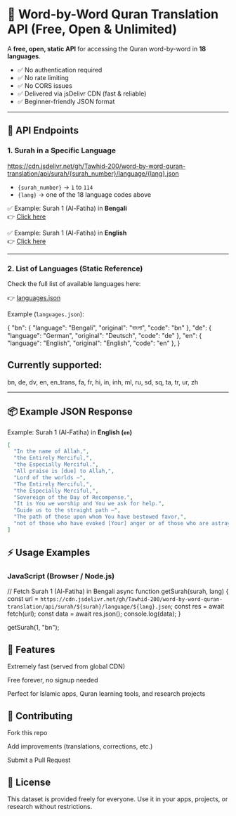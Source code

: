 # 📖 Word-by-Word Quran Translation API (Free, Open & Unlimited)

A **free, open, static API** for accessing the Quran word-by-word in **18 languages**.  
- ✅ No authentication required  
- ✅ No rate limiting  
- ✅ No CORS issues  
- ✅ Delivered via jsDelivr CDN (fast & reliable)  
- ✅ Beginner-friendly JSON format  

---

## 📂 API Endpoints

### 1. Surah in a Specific Language
https://cdn.jsdelivr.net/gh/Tawhid-200/word-by-word-quran-translation/api/surah/{surah_number}/language/{lang}.json


- `{surah_number}` → `1` to `114`  
- `{lang}` → one of the 18 language codes above  

✅ Example: Surah 1 (Al-Fatiha) in **Bengali**  
👉 [Click here](https://cdn.jsdelivr.net/gh/Tawhid-200/word-by-word-quran-translation/api/surah/1/language/bn.json)

✅ Example: Surah 1 (Al-Fatiha) in **English**  
👉 [Click here](https://cdn.jsdelivr.net/gh/Tawhid-200/word-by-word-quran-translation/api/surah/1/language/en.json)

---

### 2. List of Languages (Static Reference)

Check the full list of available languages here:

👉 [languages.json](https://cdn.jsdelivr.net/gh/Tawhid-200/word-by-word-quran-translation/api/surah/languages.json)

Example (`languages.json`):

{
  "bn": { "language": "Bengali", "original": "বাংলা", "code": "bn" },
  "de": { "language": "German", "original": "Deutsch", "code": "de" },
  "en": { "language": "English", "original": "English", "code": "en" },
}

## Currently supported:
bn, de, dv, en, en_trans, fa, fr, hi, in, inh, ml, ru, sd, sq, ta, tr, ur, zh

---
## 📦 Example JSON Response

Example: Surah 1 (Al-Fatiha) in **English (`en`)**

```json
[
  "In the name of Allah,",
  "the Entirely Merciful,",
  "the Especially Merciful.",
  "All praise is [due] to Allah,",
  "Lord of the worlds –",
  "The Entirely Merciful,",
  "the Especially Merciful,",
  "Sovereign of the Day of Recompense.",
  "It is You we worship and You we ask for help.",
  "Guide us to the straight path –",
  "The path of those upon whom You have bestowed favor,",
  "not of those who have evoked [Your] anger or of those who are astray."
] 
```
## ⚡ Usage Examples
### JavaScript (Browser / Node.js)

// Fetch Surah 1 (Al-Fatiha) in Bengali
async function getSurah(surah, lang) {
  const url = `https://cdn.jsdelivr.net/gh/Tawhid-200/word-by-word-quran-translation/api/surah/${surah}/language/${lang}.json`;
  const res = await fetch(url);
  const data = await res.json();
  console.log(data);
}

getSurah(1, "bn");

## 🚀 Features

Extremely fast (served from global CDN)

Free forever, no signup needed

Perfect for Islamic apps, Quran learning tools, and research projects

## 🤝 Contributing

Fork this repo

Add improvements (translations, corrections, etc.)

Submit a Pull Request

## 📜 License

This dataset is provided freely for everyone.
Use it in your apps, projects, or research without restrictions.

